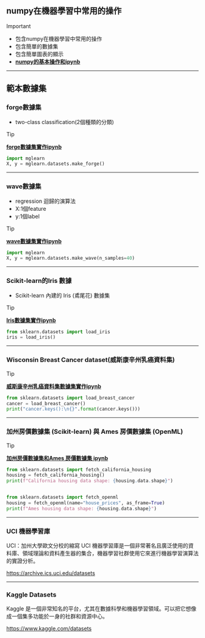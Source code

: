 ## numpy在機器學習中常用的操作
> [!IMPORTANT]
> - 包含numpy在機器學習中常用的操作
> - 包含簡單的數據集
> - 包含簡單圖表的顯示  
> - [**numpy的基本操作和ipynb**](./README.ipynb)

---

## 範本數據集
### forge數據集

- two-class classification(2個種類的分類)

> [!TIP]
> [**forge數據集實作ipynb**](./forge數據集.ipynb)

```python
import mglearn
X, y = mglearn.datasets.make_forge()

```

---
### wave數據集
- regression 迴歸的演算法
- X:1個feature
- y:1個label

> [!TIP]
> [**wave數據集實作ipynb**](./wave數據集.ipynb)

```python
import mglearn
X, y = mglearn.datasets.make_wave(n_samples=40)
```

---

### Scikit-learn的Iris 數據
- Scikit-learn 內建的 Iris (鳶尾花) 數據集

> [!TIP]
> [**Iris數據集實作ipynb**](./Iris數據集進行數據選擇與切片.ipynb)

```python
from sklearn.datasets import load_iris
iris = load_iris()
```

---
### Wisconsin Breast Cancer dataset(威斯康辛州乳癌資料集)

> [!TIP]
> [**威斯康辛州乳癌資料集數據集實作ipynb**](./威斯康辛州乳癌數據集_load_breast_cancer.ipynb)

```python
from sklearn.datasets import load_breast_cancer
cancer = load_breast_cancer()
print("cancer.keys():\n{}".format(cancer.keys()))
```

---
### 加州房價數據集 (Scikit-learn) 與 Ames 房價數據集 (OpenML)

> [!TIP]
> [**加州房價數據集和Ames 房價數據集 ipynb**](./加州房價數據集_fetch_california_housing.ipynb)


```python
from sklearn.datasets import fetch_california_housing
housing = fetch_california_housing()
print(f"California housing data shape: {housing.data.shape}")


from sklearn.datasets import fetch_openml
housing = fetch_openml(name="house_prices", as_frame=True)
print(f"Ames housing data shape: {housing.data.shape}")
```

---
### UCI 機器學習庫
UCI：加州大學歐文分校的縮寫
UCI 機器學習庫是一個非常著名且廣泛使用的資料庫、領域理論和資料產生器的集合，機器學習社群使用它來進行機器學習演算法的實證分析。

https://archive.ics.uci.edu/datasets

---

### Kaggle Datasets
Kaggle 是一個非常知名的平台，尤其在數據科學和機器學習領域。可以把它想像成一個集多功能於一身的社群和資源中心。

https://www.kaggle.com/datasets

